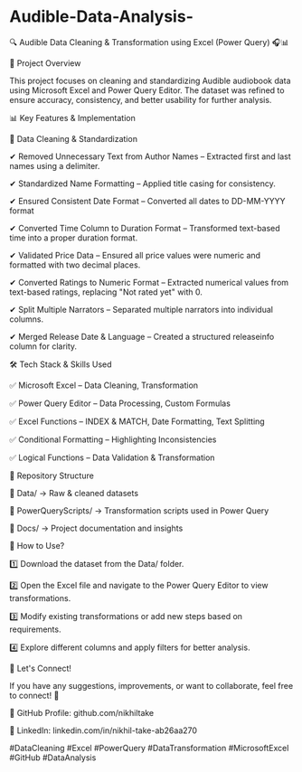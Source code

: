 # Audible-Data-Analysis-

🔍 Audible Data Cleaning & Transformation using Excel (Power Query) 🎧📊

📌 Project Overview

This project focuses on cleaning and standardizing Audible audiobook data using Microsoft Excel and Power Query Editor. The dataset was refined to ensure accuracy, consistency, and better usability for further analysis.

📊 Key Features & Implementation

🔹 Data Cleaning & Standardization

✔ Removed Unnecessary Text from Author Names – Extracted first and last names using a delimiter.

✔ Standardized Name Formatting – Applied title casing for consistency.

✔ Ensured Consistent Date Format – Converted all dates to DD-MM-YYYY format

✔ Converted Time Column to Duration Format – Transformed text-based time into a proper duration format.

✔ Validated Price Data – Ensured all price values were numeric and formatted with two decimal places.

✔ Converted Ratings to Numeric Format – Extracted numerical values from text-based ratings, replacing "Not rated yet" with 0.

✔ Split Multiple Narrators – Separated multiple narrators into individual columns.

✔ Merged Release Date & Language – Created a structured releaseinfo column for clarity.

🛠 Tech Stack & Skills Used

✅ Microsoft Excel – Data Cleaning, Transformation

✅ Power Query Editor – Data Processing, Custom Formulas

✅ Excel Functions – INDEX & MATCH, Date Formatting, Text Splitting

✅ Conditional Formatting – Highlighting Inconsistencies

✅ Logical Functions – Data Validation & Transformation

📂 Repository Structure

📁 Data/ → Raw & cleaned datasets

📁 PowerQueryScripts/ → Transformation scripts used in Power Query

📁 Docs/ → Project documentation and insights


🚀 How to Use?

1️⃣ Download the dataset from the Data/ folder.

2️⃣ Open the Excel file and navigate to the Power Query Editor to view transformations.

3️⃣ Modify existing transformations or add new steps based on requirements.

4️⃣ Explore different columns and apply filters for better analysis.

📢 Let's Connect!

If you have any suggestions, improvements, or want to collaborate, feel free to connect! 🚀

🔗 GitHub Profile: github.com/nikhiltake

🔗 LinkedIn: linkedin.com/in/nikhil-take-ab26aa270

#DataCleaning #Excel #PowerQuery #DataTransformation #MicrosoftExcel #GitHub #DataAnalysis
